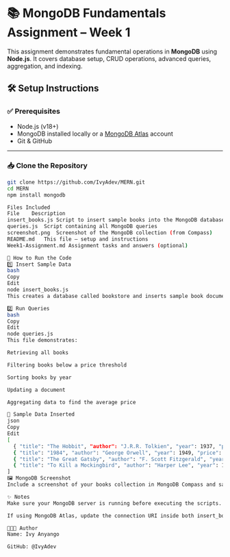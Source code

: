 # 📚 MongoDB Fundamentals Assignment – Week 1

This assignment demonstrates fundamental operations in **MongoDB** using **Node.js**. It covers database setup, CRUD operations, advanced queries, aggregation, and indexing.



## 🛠️ Setup Instructions

### ✅ Prerequisites

- Node.js (v18+)
- MongoDB installed locally or a [MongoDB Atlas](https://www.mongodb.com/cloud/atlas) account
- Git & GitHub

---

### 📥 Clone the Repository

```bash
git clone https://github.com/IvyAdev/MERN.git
cd MERN
npm install mongodb

Files Included
File	Description
insert_books.js	Script to insert sample books into the MongoDB database
queries.js	Script containing all MongoDB queries
screenshot.png	Screenshot of the MongoDB collection (from Compass)
README.md	This file – setup and instructions
Week1-Assignment.md	Assignment tasks and answers (optional)

🚀 How to Run the Code
1️⃣ Insert Sample Data
bash
Copy
Edit
node insert_books.js
This creates a database called bookstore and inserts sample book documents into the books collection.

2️⃣ Run Queries
bash
Copy
Edit
node queries.js
This file demonstrates:

Retrieving all books

Filtering books below a price threshold

Sorting books by year

Updating a document

Aggregating data to find the average price

🧪 Sample Data Inserted
json
Copy
Edit
[
  { "title": "The Hobbit", "author": "J.R.R. Tolkien", "year": 1937, "price": 15.99 },
  { "title": "1984", "author": "George Orwell", "year": 1949, "price": 12.99 },
  { "title": "The Great Gatsby", "author": "F. Scott Fitzgerald", "year": 1925, "price": 10.99 },
  { "title": "To Kill a Mockingbird", "author": "Harper Lee", "year": 1960, "price": 14.99 }
]
🖼️ MongoDB Screenshot
Include a screenshot of your books collection in MongoDB Compass and save it as screenshot.png.

✨ Notes
Make sure your MongoDB server is running before executing the scripts.

If using MongoDB Atlas, update the connection URI inside both insert_books.js and queries.js.

👩🏽‍💻 Author
Name: Ivy Anyango

GitHub: @IvyAdev



